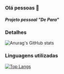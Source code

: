 ### Olá pessoas 👋

##### Projeto pessoal "De Para"

### Detalhes

![Anurag's GitHub stats](https://github-readme-stats.vercel.app/api?username=aldosds&show_icons=true&theme=merko)

### Linguagens utilizadas

[![Top Langs](https://github-readme-stats.vercel.app/api/top-langs/?username=aldosds&layout=compact)](https://github.com/anuraghazra/github-readme-stats)
